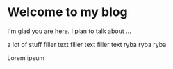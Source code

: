 # Welcome to my blog

I'm glad you are here. I plan to talk about ...

a lot of stuff filler text filler text filler text ryba ryba ryba

Lorem ipsum
